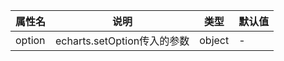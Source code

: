 | 属性名    | 说明                     | 类型     | 默认值 |
|--------|------------------------|--------|-----|
| option | echarts.setOption传入的参数 | object | -   |
